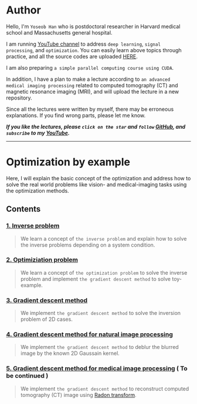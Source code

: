 # Author

Hello, I'm `Yoseob Han` who is postdoctoral researcher in Harvard medical school and Massachusetts general hospital.

I am running [YouTube channel](https://www.youtube.com/channel/UCpujNlw4SUpgTU5rrDXH0Jw) to address `deep learning`, `signal processing`, and `optimization`.
You can easily learn above topics through practice, and all the source codes are uploaded [HERE](https://github.com/hanyoseob).

I am also preparing `a simple parallel computing course using CUDA`.

In addition, I have a plan to make a lecture according to `an advanced medical imaging processing` related to computed tomography (CT) and magnetic resonance imaging (MRI), and will upload the lecture in a new repository.

Since all the lectures were written by myself, there may be erroneous explanations.
If you find wrong parts, please let me know.

___If you like the lectures, please `click on the star` and `follow` [GitHub](https://github.com/hanyoseob), and `subscribe` to my [YouTube](https://www.youtube.com/channel/UCpujNlw4SUpgTU5rrDXH0Jw).___

---
# Optimization by example 

Here, I will explain the basic concept of the optimization and address how to solve the real world problems like vision- and medical-imaging tasks using the optimization methods.

## Contents

### [1. Inverse problem](https://github.com/hanyoseob/lecture_optimization/blob/main/chapter01_Inverse_problem.ipynb)
> We learn a concept of `the inverse problem` and explain how to solve the inverse problems depending on a system condition.

### [2. Optimiziation problem](https://github.com/hanyoseob/lecture_optimization/blob/main/chapter02_Optimization_problem.ipynb)
> We learn a concept of `the optimization problem` to solve the inverse problem and implement `the gradient descent method` to solve toy-example.

### [3. Gradient descent method](https://github.com/hanyoseob/lecture_optimization/blob/main/chapter03_Gradient_descent_method.ipynb)
> We implement `the gradient descent method` to solve the inversion problem of 2D cases.

### [4. Gradient descent method for natural image processing](https://github.com/hanyoseob/lecture_optimization/blob/main/chapter04_Gradient_descent_method_for_natural_imaging.ipynb)
> We implement `the gradient descent method` to deblur the blurred image by the known 2D Gaussain kernel.

### [5. Gradient descent method for medical image processing]() ( To be continued )
> We implement `the gradient descent method` to reconstruct computed tomography (CT) image using [Radon transform](https://en.wikipedia.org/wiki/Radon_transform).
